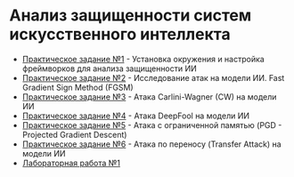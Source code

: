 # Анализ защищенности систем искусственного интеллекта

- [Практическое задание №1](./prz1/) - Установка окружения и настройка фреймворков для анализа защищенности ИИ
- [Практическое задание №2](./prz2/) - Исследование атак на модели ИИ. Fast Gradient Sign Method (FGSM)
- [Практическое задание №3](./prz3/) - Атака Carlini-Wagner (CW) на модели ИИ
- [Практическое задание №4](./prz4/) - Атака DeepFool на модели ИИ
- [Практическое задание №5](./prz5/) - Атака с ограниченной памятью (PGD -
Projected Gradient Descent)
- [Практическое задание №6](./prz6/) - Атака по переносу (Transfer Attack) на модели ИИ
- [Лабораторная работа №1](./lab1/)